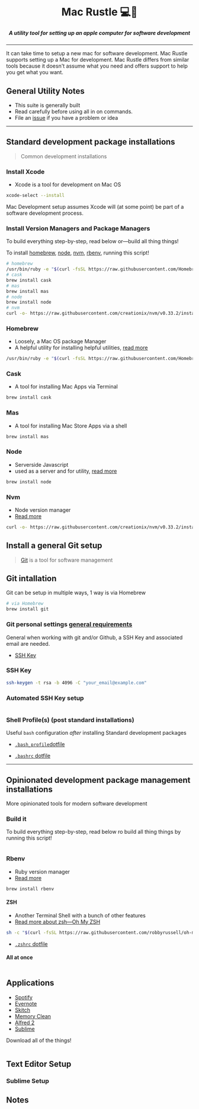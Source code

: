 <h1 align="center">Mac Rustle 💻💨</h1>

<h5 align="center">A utility tool for setting up an apple computer for software development</h3>

----

It can take time to setup a new mac for software development. Mac Rustle supports setting up a Mac for development. Mac Rustle differs from similar tools because it doesn't assume what you need and offers support to help you get what you want. 

## General Utility Notes

-  This suite is generally built
-  Read carefully before using all in on commands. 
-  File an [issue](/issues) if you have a problem or idea

----


## Standard development package installations

> Common development installations 

### Install Xcode

-  Xcode is a tool for development on Mac OS
```bash
xcode-select --install
```

Mac Development setup assumes Xcode will (at some point) be part of a software development process.

### Install Version Managers and Package Managers

To build everything step-by-step, read below or—build all thing things!

To install [homebrew](brew.sh), [node](), [nvm](), [rbenv](), running this script!

```bash
# homebrew
/usr/bin/ruby -e "$(curl -fsSL https://raw.githubusercontent.com/Homebrew/install/master/install)"
# cask
brew install cask
# mas
brew install mas
# node
brew install node
# nvm 
curl -o- https://raw.githubusercontent.com/creationix/nvm/v0.33.2/install.sh | bash
```

### Homebrew

-  Loosely, a Mac OS package Manager
  -  A helpful utility for installing helpful utilities, [read more](https://brew.sh/)

```bash
/usr/bin/ruby -e "$(curl -fsSL https://raw.githubusercontent.com/Homebrew/install/master/install)"

```

### Cask

-  A tool for installing Mac Apps via Terminal

```bash
brew install cask

```

### Mas

-  A tool for installing Mac Store Apps via a shell

```bash
brew install mas
```


### Node

-  Serverside Javascript
  -  used as a server and for utility, [read more](https://nodejs.org/en/)

```bash
brew install node
```

### Nvm

-  Node version manager
  -  [Read more](https://github.com/creationix/nvm/blob/master/README.md)

```bash
curl -o- https://raw.githubusercontent.com/creationix/nvm/v0.33.2/install.sh | bash

```


## Install a general Git setup

> [Git](https://git-scm.com/book/en/v2) is a tool for software management


## Git intallation

Git can be setup in multiple ways, 1 way is via Homebrew
```bash
# via Homebrew
brew install git
```

### Git personal settings [general requirements](https://help.github.com/articles/set-up-git/)

General when working with git and/or Github, a SSH Key and associated email are needed.

- [SSH Key](https://help.github.com/articles/generating-a-new-ssh-key-and-adding-it-to-the-ssh-agent/)


### SSH Key
```bash
ssh-keygen -t rsa -b 4096 -C "your_email@example.com"

```

### Automated SSH Key setup

```bash

```


### Shell Profile(s) (post standard installations)

Useful `bash` configuration _after_ installing Standard development packages

-  [`.bash_profile`dotfile](/blob/master/dotFiles/.bash_profile)

-  [`.bashrc` dotfile](/blob/master/dotFiles/.bashrc)


----

## Opinionated development package management installations

More opinionated tools for modern software development 

### Build it

To build everything step-by-step, read below ro build all thing things by running this script!

```bash

```

### Rbenv
-  Ruby version manager
  -  [Read more](https://github.com/rbenv/rbenv)

```bash
brew install rbenv

```

#### ZSH
-  Another Terminal Shell with a bunch of other features
  -  [Read more about zsh—Oh My ZSH](http://ohmyz.sh/)

```bash
sh -c "$(curl -fsSL https://raw.githubusercontent.com/robbyrussell/oh-my-zsh/master/tools/install.sh)"
```

-  [`.zshrc` dotfile]()


#### All at once

```bash

```



## Applications

-  [Spotify](https://www.spotify.com/download/mac)
-  [Evernote]()
-  [Skitch]()
-  [Memory Clean]()
-  [Alfred 2]()
-  [Sublime]()

Download all of the things!
```bash

```

## Text Editor Setup

### Sublime Setup



## Notes


